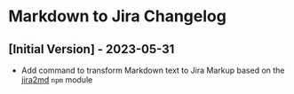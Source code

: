# Markdown to Jira Changelog

## [Initial Version] - 2023-05-31

- Add command to transform Markdown text to Jira Markup based on the [jira2md](https://www.npmjs.com/package/jira2md) `npm` module
